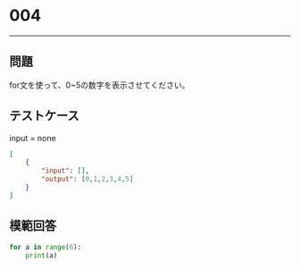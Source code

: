 # 004

---
## 問題

for文を使って、0~5の数字を表示させてください。

## テストケース
input = none
```json
[
	{
		"input": [],
		"output": [0,1,2,3,4,5]
  	}
]
```

## 模範回答
```python
for a in range(6):
	print(a)
```
